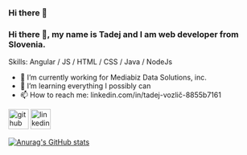 ### Hi there 👋
### Hi there 👋, my name is Tadej and I am web developer from Slovenia.


Skills: Angular / JS / HTML / CSS / Java / NodeJs

- 🔭 I’m currently working for Mediabiz Data Solutions, inc.
- 🌱 I’m learning everything I possibly can 
- 📫 How to reach me: linkedin.com/in/tadej-vozlič-8855b7161 


[<img src='https://cdn.jsdelivr.net/npm/simple-icons@3.0.1/icons/github.svg' alt='github' height='40'>](https://github.com/tadejvozlic)  [<img src='https://cdn.jsdelivr.net/npm/simple-icons@3.0.1/icons/linkedin.svg' alt='linkedin' height='40'>](https://www.linkedin.com/in/linkedin.com/in/tadej-vozlič-8855b7161/)  

[![Anurag's GitHub stats](https://github-readme-stats.vercel.app/api?username=tadejvozlic)](https://github.com/anuraghazra/github-readme-stats)


